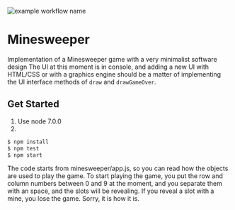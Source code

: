 ![example workflow name](https://github.com/beeetooo/minesweeper/workflows/test/badge.svg)

# Minesweeper
Implementation of a Minesweeper game with a very minimalist software design
The UI at this moment is in console, and adding a new UI with HTML/CSS or with a graphics engine should be a matter of implementing the UI interface methods of `draw` and `drawGameOver`.

## Get Started
1. Use node 7.0.0
2. 
```sh
$ npm install
$ npm test
$ npm start
```

The code starts from minesweeper/app.js, so you can read how the objects are used to play the game.
To start playing the game, you put the row and column numbers between 0 and 9 at the moment, and you separate them with an space, and the slots will be revealing.
If you reveal a slot with a mine, you lose the game. Sorry, it is how it is.
